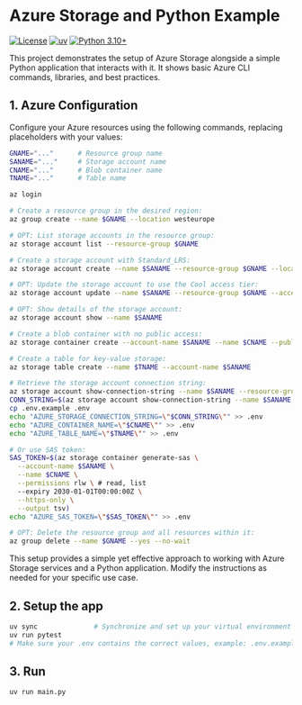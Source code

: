 # Azure Storage and Python Example

[![License](https://img.shields.io/badge/License-MIT-yellow.svg)](https://opensource.org/licenses/MIT)
[![uv](https://img.shields.io/badge/built%20with-uv-blueviolet)](https://astral.sh/blog/uv)
[![Python 3.10+](https://img.shields.io/badge/python-3.10+-blue.svg)](https://www.python.org/downloads/release/python-3100/)

This project demonstrates the setup of Azure Storage alongside a simple Python application that interacts with it. It shows basic Azure CLI commands, libraries, and best practices.

## 1. Azure Configuration

Configure your Azure resources using the following commands, replacing placeholders with your values:

```bash
GNAME="..."      # Resource group name
SANAME="..."     # Storage account name
CNAME="..."      # Blob container name
TNAME="..."      # Table name

az login

# Create a resource group in the desired region:
az group create --name $GNAME --location westeurope

# OPT: List storage accounts in the resource group:
az storage account list --resource-group $GNAME

# Create a storage account with Standard_LRS:
az storage account create --name $SANAME --resource-group $GNAME --location westeurope --sku Standard_LRS

# OPT: Update the storage account to use the Cool access tier:
az storage account update --name $SANAME --resource-group $GNAME --access-tier Cool

# OPT: Show details of the storage account:
az storage account show --name $SANAME

# Create a blob container with no public access:
az storage container create --account-name $SANAME --name $CNAME --public-access off

# Create a table for key-value storage:
az storage table create --name $TNAME --account-name $SANAME

# Retrieve the storage account connection string:
az storage account show-connection-string --name $SANAME --resource-group $GNAME # or
CONN_STRING=$(az storage account show-connection-string --name $SANAME --resource-group $GNAME --query connectionString -o tsv)
cp .env.example .env
echo "AZURE_STORAGE_CONNECTION_STRING=\"$CONN_STRING\"" >> .env
echo "AZURE_CONTAINER_NAME=\"$CNAME\"" >> .env
echo "AZURE_TABLE_NAME=\"$TNAME\"" >> .env

# Or use SAS token:
SAS_TOKEN=$(az storage container generate-sas \
  --account-name $SANAME \
  --name $CNAME \
  --permissions rlw \ # read, list
  --expiry 2030-01-01T00:00:00Z \
  --https-only \
  --output tsv)
echo "AZURE_SAS_TOKEN=\"$SAS_TOKEN\"" >> .env

# OPT: Delete the resource group and all resources within it:
az group delete --name $GNAME --yes --no-wait
```

This setup provides a simple yet effective approach to working with Azure Storage services and a Python application. Modify the instructions as needed for your specific use case.


## 2. Setup the app

```bash
uv sync              # Synchronize and set up your virtual environment
uv run pytest
# Make sure your .env contains the correct values, example: .env.example
```

## 3. Run

```bash
uv run main.py
```
